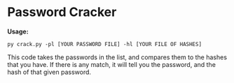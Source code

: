 # Password Cracker
**Usage:** 

```py crack.py -pl [YOUR PASSWORD FILE] -hl [YOUR FILE OF HASHES] ```

This code takes the passwords in the list, and compares them to the hashes that you have. If there is any match, it will tell you the password, and the hash of that given password.


